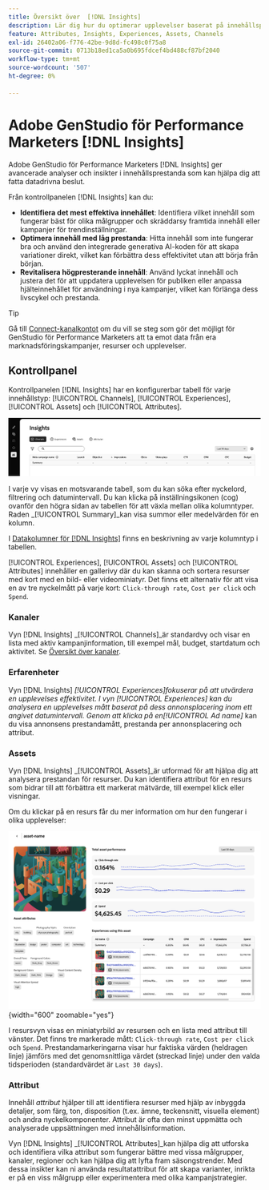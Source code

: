 ```yaml
---
title: Översikt över  [!DNL Insights]
description: Lär dig hur du optimerar upplevelser baserat på innehållsprestandamätningar i realtid.
feature: Attributes, Insights, Experiences, Assets, Channels
exl-id: 26402a06-f776-42be-9d8d-fc498c0f75a8
source-git-commit: 0713b18ed1ca5a0b695fdcef4bd488cf87bf2040
workflow-type: tm+mt
source-wordcount: '507'
ht-degree: 0%

---
```


# Adobe GenStudio för Performance Marketers [!DNL Insights]

Adobe GenStudio för Performance Marketers [!DNL Insights] ger avancerade analyser och insikter i innehållsprestanda som kan hjälpa dig att fatta datadrivna beslut.

Från kontrollpanelen [!DNL Insights] kan du:

- **Identifiera det mest effektiva innehållet**: Identifiera vilket innehåll som fungerar bäst för olika målgrupper och skräddarsy framtida innehåll eller kampanjer för trendinställningar.
- **Optimera innehåll med låg prestanda**: Hitta innehåll som inte fungerar bra och använd den integrerade generativa AI-koden för att skapa variationer direkt, vilket kan förbättra dess effektivitet utan att börja från början.
- **Revitalisera högpresterande innehåll**: Använd lyckat innehåll och justera det för att uppdatera upplevelsen för publiken eller anpassa hjälteinnehållet för användning i nya kampanjer, vilket kan förlänga dess livscykel och prestanda.

>[!TIP]
>
>Gå till [Connect-kanalkontot](connect-channel.md) om du vill se steg som gör det möjligt för GenStudio för Performance Marketers att ta emot data från era marknadsföringskampanjer, resurser och upplevelser.

## Kontrollpanel

Kontrollpanelen [!DNL Insights] har en konfigurerbar tabell för varje innehållstyp: [!UICONTROL Channels], [!UICONTROL Experiences], [!UICONTROL Assets] och [!UICONTROL Attributes].

![[!DNL Insights] instrumentpanel](/help/assets/insights-dashboard.png)

I varje vy visas en motsvarande tabell, som du kan söka efter nyckelord, filtrering och datumintervall. Du kan klicka på inställningsikonen (cog) ovanför den högra sidan av tabellen för att växla mellan olika kolumntyper. Raden _[!UICONTROL Summary]_kan visa summor eller medelvärden för en kolumn.

I [Datakolumner för  [!DNL Insights]](data-columns.md) finns en beskrivning av varje kolumntyp i tabellen.

[!UICONTROL Experiences], [!UICONTROL Assets] och [!UICONTROL Attributes] innehåller en gallerivy där du kan skanna och sortera resurser med kort med en bild- eller videominiatyr. Det finns ett alternativ för att visa en av tre nyckelmått på varje kort: `Click-through rate`, `Cost per click` och `Spend`.

### Kanaler

Vyn [!DNL Insights] _[!UICONTROL Channels]_är standardvy och visar en lista med aktiv kampanjinformation, till exempel mål, budget, startdatum och aktivitet. Se [Översikt över kanaler](channels.md).

### Erfarenheter

Vyn [!DNL Insights] _[!UICONTROL Experiences]_fokuserar på att utvärdera en upplevelses effektivitet. I vyn [!UICONTROL Experiences] kan du analysera en upplevelses mått baserat på dess annonsplacering inom ett angivet datumintervall. Genom att klicka på en_[!UICONTROL Ad name]_ kan du visa annonsens prestandamått, prestanda per annonsplacering och attribut.

### Assets

Vyn [!DNL Insights] _[!UICONTROL Assets]_är utformad för att hjälpa dig att analysera prestandan för resurser. Du kan identifiera attribut för en resurs som bidrar till att förbättra ett markerat mätvärde, till exempel klick eller visningar.

Om du klickar på en resurs får du mer information om hur den fungerar i olika upplevelser:

![Resursvy](/help/assets/insights-asset-view.png){width="600" zoomable="yes"}

I resursvyn visas en miniatyrbild av resursen och en lista med attribut till vänster. Det finns tre markerade mått: `Click-through rate`, `Cost per click` och `Spend`. Prestandamarkeringarna visar hur faktiska värden (heldragen linje) jämförs med det genomsnittliga värdet (streckad linje) under den valda tidsperioden (standardvärdet är `Last 30 days`).

### Attribut

Innehåll _attribut_ hjälper till att identifiera resurser med hjälp av inbyggda detaljer, som färg, ton, disposition (t.ex. ämne, teckensnitt, visuella element) och andra nyckelkomponenter. Attribut är ofta den minst uppmätta och analyserade uppsättningen med innehållsinformation.

Vyn [!DNL Insights] _[!UICONTROL Attributes]_kan hjälpa dig att utforska och identifiera vilka attribut som fungerar bättre med vissa målgrupper, kanaler, regioner och kan hjälpa dig att lyfta fram säsongstrender. Med dessa insikter kan ni använda resultatattribut för att skapa varianter, inrikta er på en viss målgrupp eller experimentera med olika kampanjstrategier.
